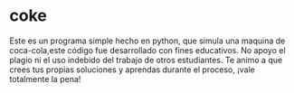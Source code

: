 # coke
Este es un programa simple hecho en python, que simula una maquina de coca-cola,este código fue desarrollado con fines educativos. No apoyo el plagio ni el uso indebido del trabajo de otros estudiantes. Te animo a que crees tus propias soluciones y aprendas durante el proceso, ¡vale totalmente la pena!
